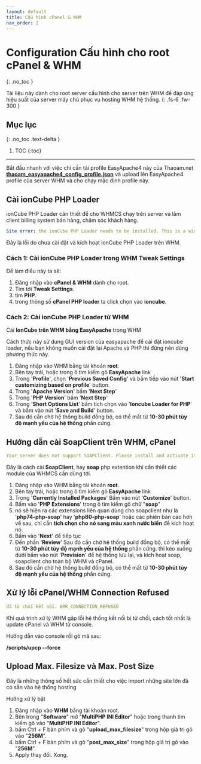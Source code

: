 ```yaml
---
layout: default
title: Cấu hình cPanel & WHM
nav_order: 2
---
```


# Configuration Cấu hình cho root cPanel & WHM
{: .no_toc }

Tài liệu này dành cho root server cấu hình cho server trên WHM để đáp ứng hiệu suất của server máy chủ phục vụ hosting WHM hệ thống.
{: .fs-6 .fw-300 }

## Mục lục
{: .no_toc .text-delta }

1. TOC
{:toc}

---

Bắt đầu nhanh với việc chỉ cần tải profile EasyApache4 này của Thaoam.net [**thaoam_easyapache4_config_profile.json**](https://github.com/thaoam/documents/tree/main/thaoam_easyapache4_config_profile.json) và upload lên EasyApache4 profile của server WHM và cho chạy mặc định profile này.

## Cài ionCube PHP Loader

ionCube PHP Loader cân thiết để cho WHMCS chạy trên server và làm client billing system bán hàng, chăm sóc khách hàng.


```yaml
Site error: the ionCube PHP Loader needs to be installed. This is a widely used PHP extension for running ionCube protected PHP code, website security and malware blocking. Please visit get-loader.ioncube.com for install assistance.
```
Đây là lỗi do chưa cài đặt và kích hoạt ionCube PHP Loader trên WHM.

### Cách 1: Cài ionCube PHP Loader trong WHM Tweak Settings

Để làm điều này ta sẽ:
1. Đăng nhập vào **cPanel & WHM** dành cho root.
2. Tìm tới **Tweak Settings**.
3. tìm **PHP**.
4. trong thông số **cPanel PHP loader** ta click chọn vào **ioncube**.

### Cách 2: Cài ionCube PHP Loader từ WHM 

Cài **IonCube trên WHM bằng EasyApache** trong WHM

Cách thức này sử dung GUI version của easyapache để cài đặt ioncube loader, nếu bạn không muốn cài đặt lại Apache và PHP thì đừng nên dùng phương thức này.

1. Đăng nhập vào WHM bằng tài khoản **root**.
2. Bên tay trái, hoặc trong ô tìm kiếm gõ **EasyApache** link
3. Trong '**Profile**', chọn '**Previous Saved Config**' và bấm tiếp vào nút '**Start customizing based on profile**' button.
4. Trong '**Apache Version**' bấm '**Next Step**'
5. Trong '**PHP Version**' bấm '**Next Step**'
6. Trong '**Short Options List**' bấm tích chọn vào '**Ioncube Loader for PHP**' và bấm vào nút '**Save and Build**' button.
7. Sau đó cần chờ hệ thống build đồng bộ, có thể mất từ **10-30 phút tùy độ mạnh yếu của hệ thống** phần cứng.

## Hướng dẫn cài SoapClient trên WHM, cPanel
```yaml
Your server does not support SOAPClient. Please install and activate it 
```
Đây là cách cài **SoapClient**, hay **soap** php extention khi cần thiết các module của WHMCS cần dùng tới.

1. Đăng nhập vào WHM bằng tài khoản **root**.
2. Bên tay trái, hoặc trong ô tìm kiếm gõ **EasyApache** link
3. Trong '**Currently Installed Packages**' Bấm vào nút '**Customize**' button.
4. Bấm vào '**PHP Extensions**' trong ô tìm kiếm gõ chữ "**soap**"
5. nó sẽ hiện ra các extensions liên quan dùng cho soapclient như là '**php74-php-soap**' hay '**php80-php-soap**' hoặc các phiên bản cao hơn về sau, chỉ cần **tích chọn cho nó sang màu xanh nước biển** để kích hoạt nó.
6. Bấm vào '**Next**' để tiếp tục
7. Đến phần '**Review**' Sau đó cần chờ hệ thống build đồng bộ, có thể mất từ **10-30 phút tùy độ mạnh yếu của hệ thống** phần cứng. thì kéo xuống dưới bấm vào nút '**Provision**' để hệ thống lưu lại, và kích hoạt soap, soapclient cho toàn bộ WHM và cPanel.
8. Sau đó cần chờ hệ thống build đồng bộ, có thể mất từ **10-30 phút tùy độ mạnh yếu của hệ thống** phần cứng.

## Xử lý lỗi cPanel/WHM Connection Refused
```yaml
đã từ chối kết nối. ERR_CONNECTION_REFUSED
```
Khi quá trình xử lý WHM gặp lỗi hệ thống kết nối bị từ chối, cách tốt nhất là update cPanel và WHM từ console.

Hướng dẫn vào console rồi gõ mã sau:

**/scripts/upcp --force**

## Upload Max. Filesize và Max. Post Size

Đây là những thông số hết sức cần thiết cho việc import những site lớn đã có sẵn vào hệ thống hosting

Hướng xử lý bật

1. Đăng nhập vào **WHM** bằng tài khoản root.
2. Bên trong "**Software**" mở "**MultiPHP INI Editor**" hoặc trong thanh tìm kiếm gõ vào "**MultiPHP INI Editor**".
3. bấm Ctrl + F bàn phím và gõ "**upload_max_filesize**" trong hộp giá trị gõ vào "**256M**".
4. bấm Ctrl + F bàn phím và gõ "**post_max_size**" trong hộp giá trị gõ vào "**256M**".
5. Apply thay đổi. Xong.


